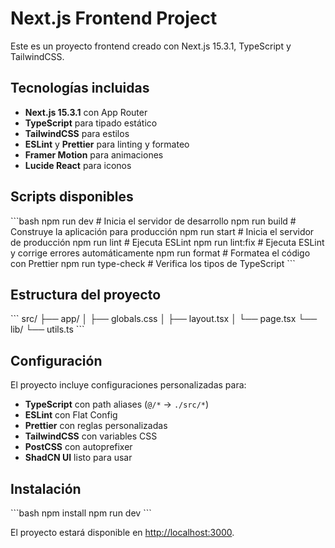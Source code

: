 # Next.js Frontend Project

Este es un proyecto frontend creado con Next.js 15.3.1, TypeScript y TailwindCSS.

## Tecnologías incluidas

- **Next.js 15.3.1** con App Router
- **TypeScript** para tipado estático
- **TailwindCSS** para estilos
- **ESLint** y **Prettier** para linting y formateo
- **Framer Motion** para animaciones
- **Lucide React** para iconos

## Scripts disponibles

\`\`\`bash
npm run dev          # Inicia el servidor de desarrollo
npm run build        # Construye la aplicación para producción
npm run start        # Inicia el servidor de producción
npm run lint         # Ejecuta ESLint
npm run lint:fix     # Ejecuta ESLint y corrige errores automáticamente
npm run format       # Formatea el código con Prettier
npm run type-check   # Verifica los tipos de TypeScript
\`\`\`

## Estructura del proyecto

\`\`\`
src/
├── app/
│   ├── globals.css
│   ├── layout.tsx
│   └── page.tsx
└── lib/
    └── utils.ts
\`\`\`

## Configuración

El proyecto incluye configuraciones personalizadas para:

- **TypeScript** con path aliases (`@/*` → `./src/*`)
- **ESLint** con Flat Config
- **Prettier** con reglas personalizadas
- **TailwindCSS** con variables CSS
- **PostCSS** con autoprefixer
- **ShadCN UI** listo para usar

## Instalación

\`\`\`bash
npm install
npm run dev
\`\`\`

El proyecto estará disponible en [http://localhost:3000](http://localhost:3000).
